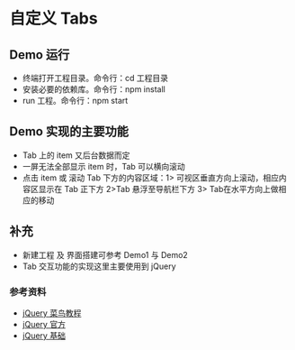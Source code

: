 # 自定义 Tabs

## Demo 运行
* 终端打开工程目录。命令行：cd 工程目录
* 安装必要的依赖库。命令行：npm install
* run 工程。命令行：npm start

## Demo 实现的主要功能
* Tab 上的 item 又后台数据而定
* 一屏无法全部显示 item 时，Tab 可以横向滚动
* 点击 item 或 滚动 Tab 下方的内容区域：1> 可视区垂直方向上滚动，相应内容区显示在 Tab 正下方 2>Tab 悬浮至导航栏下方  3> Tab在水平方向上做相应的移动  

## 补充
* 新建工程 及 界面搭建可参考 Demo1 与 Demo2
* Tab 交互功能的实现这里主要使用到 jQuery

### 参考资料
* [jQuery 菜鸟教程](http://www.runoob.com/jquery/jquery-tutorial.html)
* [jQuery 官方](https://jquery.com)
* [jQuery 基础](https://github.com/itwyhuaing/YHFragmentNotes/tree/master/jQuery%20基础)

